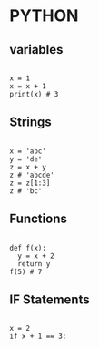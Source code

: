 # PYTHON

## variables
<code>
x = 1
x = x + 1
print(x) # 3
</code>

## Strings
<code>
x = 'abc'
y = 'de'
z = x + y
z # 'abcde'
z = z[1:3]
z # 'bc'
</code>

## Functions
<code>
def f(x):
  y = x + 2
  return y
f(5) # 7
</code>

## IF Statements
<code>
x = 2
if x + 1 == 3:
</code>
